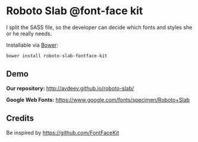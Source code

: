 # Roboto Slab @font-face kit

I split the SASS file, so the developer can decide which fonts and styles she or he really needs.

Installable via [Bower](http://twitter.github.com/bower/):
```
bower install roboto-slab-fontface-kit
```

## Demo
__Our repository:__ http://avdeev.github.io/roboto-slab/

__Google Web Fonts:__ https://www.google.com/fonts/specimen/Roboto+Slab

## Credits
Be inspired by https://github.com/FontFaceKit